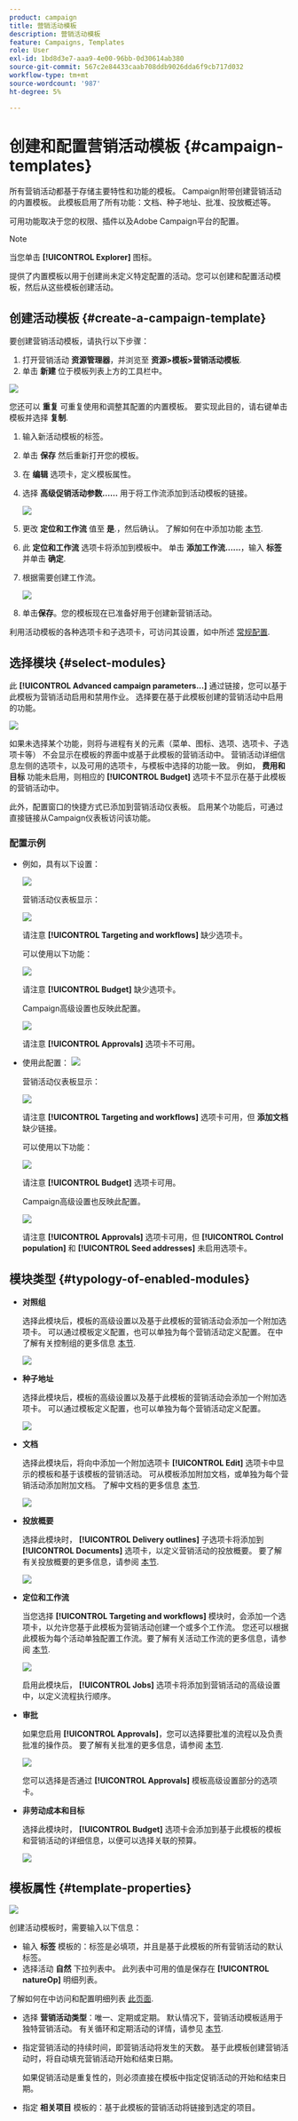 ```yaml
---
product: campaign
title: 营销活动模板
description: 营销活动模板
feature: Campaigns, Templates
role: User
exl-id: 1bd8d3e7-aaa9-4e00-96bb-0d30614ab380
source-git-commit: 567c2e84433caab708ddb9026dda6f9cb717d032
workflow-type: tm+mt
source-wordcount: '987'
ht-degree: 5%

---
```


# 创建和配置营销活动模板 {#campaign-templates}

所有营销活动都基于存储主要特性和功能的模板。 Campaign附带创建营销活动的内置模板。 此模板启用了所有功能：文档、种子地址、批准、投放概述等。

可用功能取决于您的权限、插件以及Adobe Campaign平台的配置。


>[!NOTE]
>
>当您单击 **[!UICONTROL Explorer]** 图标。

提供了内置模板以用于创建尚未定义特定配置的活动。您可以创建和配置活动模板，然后从这些模板创建活动。

## 创建活动模板 {#create-a-campaign-template}

要创建营销活动模板，请执行以下步骤：

1. 打开营销活动 **资源管理器**，并浏览至 **资源>模板>营销活动模板**.
1. 单击 **新建** 位于模板列表上方的工具栏中。

![](assets/campaign-template-node.png)

您还可以 **重复** 可重复使用和调整其配置的内置模板。 要实现此目的，请右键单击模板并选择 **复制**.

1. 输入新活动模板的标签。
1. 单击 **保存** 然后重新打开您的模板。
1. 在 **编辑** 选项卡，定义模板属性。
1. 选择 **高级促销活动参数……** 用于将工作流添加到活动模板的链接。

   ![](assets/campaign-template-parameters.png)

1. 更改 **定位和工作流** 值至 **是**.，然后确认。 了解如何在中添加功能 [本节](#typology-of-enabled-modules).
1. 此 **定位和工作流** 选项卡将添加到模板中。 单击 **添加工作流……**，输入 **标签** 并单击 **确定**.
1. 根据需要创建工作流。

   ![](assets/campaign-template-create-wf.png)

1. 单击&#x200B;**保存**。您的模板现在已准备好用于创建新营销活动。

利用活动模板的各种选项卡和子选项卡，可访问其设置，如中所述 [常规配置](#general-configuration).

## 选择模块 {#select-modules}

此 **[!UICONTROL Advanced campaign parameters...]** 通过链接，您可以基于此模板为营销活动启用和禁用作业。 选择要在基于此模板创建的营销活动中启用的功能。

![](assets/campaign-template-select-modules.png)

如果未选择某个功能，则将与进程有关的元素（菜单、图标、选项、选项卡、子选项卡等） 不会显示在模板的界面中或基于此模板的营销活动中。 营销活动详细信息左侧的选项卡，以及可用的选项卡，与模板中选择的功能一致。 例如， **费用和目标** 功能未启用，则相应的 **[!UICONTROL Budget]** 选项卡不显示在基于此模板的营销活动中。

此外，配置窗口的快捷方式已添加到营销活动仪表板。 启用某个功能后，可通过直接链接从Campaign仪表板访问该功能。

### 配置示例

* 例如，具有以下设置：

  ![](assets/campaign-template-select-functionalities.png)

  营销活动仪表板显示：

  ![](assets/campaign-template-dashboard-sample-1.png)

  请注意 **[!UICONTROL Targeting and workflows]** 缺少选项卡。

  可以使用以下功能：

  ![](assets/campaign-template-edit-sample-1.png)

  请注意 **[!UICONTROL Budget]** 缺少选项卡。

  Campaign高级设置也反映此配置。

  ![](assets/campaign-template-parameters-sample-1.png)

  请注意 **[!UICONTROL Approvals]** 选项卡不可用。

* 使用此配置：
  ![](assets/campaign-template-dashboard-sample-2.png)

  营销活动仪表板显示：

  ![](assets/campaign-template-select-functionalities-2.png)

  请注意 **[!UICONTROL Targeting and workflows]** 选项卡可用，但 **添加文档** 缺少链接。

  可以使用以下功能：

  ![](assets/campaign-template-edit-sample-2.png)

  请注意 **[!UICONTROL Budget]** 选项卡可用。

  Campaign高级设置也反映此配置。

  ![](assets/campaign-template-parameters-sample-2.png)

  请注意 **[!UICONTROL Approvals]** 选项卡可用，但 **[!UICONTROL Control population]** 和 **[!UICONTROL Seed addresses]** 未启用选项卡。


## 模块类型 {#typology-of-enabled-modules}

* **对照组**

  选择此模块后，模板的高级设置以及基于此模板的营销活动会添加一个附加选项卡。 可以通过模板定义配置，也可以单独为每个营销活动定义配置。 在中了解有关控制组的更多信息 [本节](marketing-campaign-deliveries.md#defining-a-control-group).

  ![](assets/template-activate-1.png)


* **种子地址**

  选择此模块后，模板的高级设置以及基于此模板的营销活动会添加一个附加选项卡。 可以通过模板定义配置，也可以单独为每个营销活动定义配置。

  ![](assets/template-activate-2.png)

* **文档**

  选择此模块后，将向中添加一个附加选项卡 **[!UICONTROL Edit]** 选项卡中显示的模板和基于该模板的营销活动。 可从模板添加附加文档，或单独为每个营销活动添加附加文档。 了解中文档的更多信息 [本节](marketing-campaign-deliveries.md#manage-associated-documents).

  ![](assets/template-activate-3.png)

* **投放概要**

  选择此模块时， **[!UICONTROL Delivery outlines]** 子选项卡将添加到 **[!UICONTROL Documents]** 选项卡，以定义营销活动的投放概要。 要了解有关投放概要的更多信息，请参阅 [本节](marketing-campaign-assets.md#delivery-outlines).

  ![](assets/template-activate-4.png)

* **定位和工作流**

  当您选择 **[!UICONTROL Targeting and workflows]** 模块时，会添加一个选项卡，以允许您基于此模板为营销活动创建一个或多个工作流。 您还可以根据此模板为每个活动单独配置工作流。要了解有关活动工作流的更多信息，请参阅 [本节](marketing-campaign-deliveries.md#build-the-main-target-in-a-workflow).

  ![](assets/template-activate-5.png)

  启用此模块后， **[!UICONTROL Jobs]** 选项卡将添加到营销活动的高级设置中，以定义流程执行顺序。

* **审批**

  如果您启用 **[!UICONTROL Approvals]**，您可以选择要批准的流程以及负责批准的操作员。 要了解有关批准的更多信息，请参阅 [本节](marketing-campaign-approval.md#select-reviewers).

  ![](assets/template-activate-6.png)

  您可以选择是否通过 **[!UICONTROL Approvals]** 模板高级设置部分的选项卡。

* **非劳动成本和目标**

  选择此模块时， **[!UICONTROL Budget]** 选项卡会添加到基于此模板的模板和营销活动的详细信息，以便可以选择关联的预算。

  ![](assets/template-activate-7.png)


## 模板属性 {#template-properties}

![](assets/template-op-type.png)

创建活动模板时，需要输入以下信息：

* 输入 **标签** 模板的：标签是必填项，并且是基于此模板的所有营销活动的默认标签。
* 选择活动 **自然** 下拉列表中。 此列表中可用的值是保存在 **[!UICONTROL natureOp]** 明细列表。

了解如何在中访问和配置明细列表 [此页面](../../v8/config/ui-settings.md#enumerations).


* 选择 **营销活动类型**：唯一、定期或定期。 默认情况下，营销活动模板适用于独特营销活动。 有关循环和定期活动的详情，请参见 [本节](recurring-periodic-campaigns.md).
* 指定营销活动的持续时间，即营销活动将发生的天数。 基于此模板创建营销活动时，将自动填充营销活动开始和结束日期。

  如果促销活动是重复性的，则必须直接在模板中指定促销活动的开始和结束日期。

* 指定 **相关项目** 模板的：基于此模板的营销活动将链接到选定的项目。

<!--
## Track campaign execution{#campaign-reverse-scheduling}

You can create a schedule for a campaign and track accomplishments, for instance to prepare an event schedule for a specific date. Campaign templates now let you calculate the start date of a task based on the end date of a campaign.


In the task configuration box, go to the **[!UICONTROL Implementation schedule]** area and check the **[!UICONTROL The start date is calculated based on the campaign end date]** box. (Here, "start date" is the task start date). Go to the **[!UICONTROL Start]** field and enter an interval: the task will start this long before the campaign end date. If you enter a period which is longer than the campaign is set to last, the task will begin before the campaign.

![](assets/mrm_task_in_template_start_date.png)

When you create a campaign using this template, the task start date will be calculated automatically. However, you can always change it later.-->
